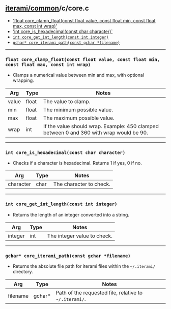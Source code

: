 [iterami/common](https://github.com/iterami/Documentation.htm/blob/gh-pages/common/README.md)/c/core.c
------------------------------------------------------------------------------------------------------

* ['float core_clamp_float(const float value, const float min, const float max, const int wrap)'](#float-core_clamp_floatconst-float-value-const-float-min-const-float-max-const-int-wrap)
* ['int core_is_hexadecimal(const char character)`](#int-core_is_hexadecimalconst-char-character)
* [`int core_get_int_length(const int integer)`](#int-core_get_int_lengthconst-int-integer)
* [`gchar* core_iterami_path(const gchar *filename)`](#gchar-core_iterami_pathconst-gchar-filename)

---

### `float core_clamp_float(const float value, const float min, const float max, const int wrap)`
* Clamps a numerical value between min and max, with optional wrapping.

Arg   | Type  | Notes
------|-------|----------------------------------------------------------------------------------------
value | float | The value to clamp.
min   | float | The minimum possible value.
max   | float | The maximum possible value.
wrap  | int   | If the value should wrap. Example: 450 clamped between 0 and 360 with wrap would be 90.

---

### `int core_is_hexadecimal(const char character)`
* Checks if a character is hexadecimal. Returns 1 if yes, 0 if no.

Arg       | Type | Notes
----------|------|----------------------------
character | char | The character to check.

---

### `int core_get_int_length(const int integer)`
* Returns the length of an integer converted into a string.

Arg     | Type | Notes
--------|------|----------------------------
integer | int  | The integer value to check.

---

### `gchar* core_iterami_path(const gchar *filename)`
* Returns the absolute file path for iterami files within the `~/.iterami/` directory.

Arg      | Type   | Notes
---------|--------|-------------------------------------------------------
filename | gchar* | Path of the requested file, relative to `~/.iterami/`.
